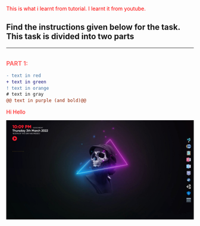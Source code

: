 This is what i learnt from tutorial.
I learnt it from youtube.

## Find the instructions given below for the task. This task is divided into two parts
<hr>
<br>
<b><span style="color: #FF6363; font-size: 1rem;">PART 1:</b>

  
```diff
- text in red
+ text in green
! text in orange
# text in gray
@@ text in purple (and bold)@@
```  

<style>
  p {
      color:red;
  }
</style>
  
  <p>Hi Hello</p>

  
![Sample](ss.jpg)
